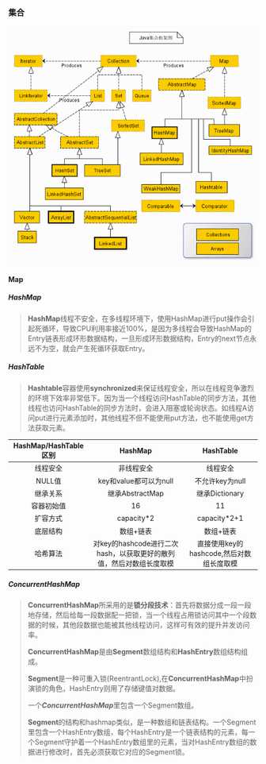 

### 集合



![java collection](https://github.com/tianwyam/StudyNotes/blob/master/java/java_collection.jpeg)



#### **Map**



##### **HashMap**

> **HashMap**线程不安全，在多线程环境下，使用HashMap进行put操作会引起死循环，导致CPU利用率接近100%，是因为多线程会导致HashMap的Entry链表形成环形数据结构，一旦形成环形数据结构，Entry的next节点永远不为空，就会产生死循环获取Entry。   

##### **HashTable**

> **Hashtable**容器使用**synchronized**来保证线程安全，所以在线程竞争激烈的环境下效率非常低下。因为当一个线程访问HashTable的同步方法，其他线程也访问HashTable的同步方法时，会进入阻塞或轮询状态。如线程A访问put进行元素添加时，其他线程不但不能使用put方法，也不能使用get方法获取元素。   

 

| HashMap/HashTable区别 |                           HashMap                            |                HashTable                 |
| :-------------------: | :----------------------------------------------------------: | :--------------------------------------: |
|       线程安全        |                          非线程安全                          |                 线程安全                 |
|        NULL值         |                    key和value都可以为null                    |             不允许key为null              |
|       继承关系        |                       继承AbstractMap                        |              继承Dictionary              |
|      容器初始值       |                              16                              |                    11                    |
|       扩容方式        |                          capacity*2                          |               capacity*2+1               |
|       底层结构        |                          数组+链表                           |                数组+链表                 |
|       哈希算法        | 对key的hashcode进行二次hash，以获取更好的散列值，然后对数组长度取模 | 直接使用key的hashcode,然后对数组长度取模 |





##### **ConcurrentHashMap**

 

> **ConcurrentHashMap**所采用的是**锁分段技术**：首先将数据分成一段一段地存储，然后给每一段数据配一把锁，当一个线程占用锁访问其中一个段数据的时候，其他段数据也能被其他线程访问，这样可有效的提升并发访问率。   
>
> **ConcurrentHashMap**是由**Segment**数组结构和**HashEntry**数组结构组成。
>
> **Segment**是一种可重入锁(ReentrantLock),在**ConcurrentHashMap**中扮演锁的角色，HashEntry则用了存储键值对数据。
>
> 一个***ConcurrentHashMap***里包含一个Segment数组。
>
> **Segment**的结构和hashmap类似，是一种数组和链表结构。一个Segment里包含一个HashEntry数组，每个HashEntry是一个链表结构的元素，每一个Segment守护着一个HashEntry数组里的元素，当对HashEntry数组的数据进行修改时，首先必须获取它对应的Segment锁。   

 

 

